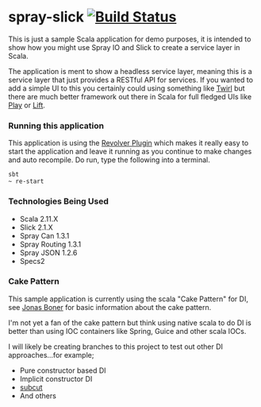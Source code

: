 spray-slick [![Build Status](https://travis-ci.org/lenzenc/spray-slick.svg?branch=ISSUE-1)](https://travis-ci.org/lenzenc/spray-slick)
===========

This is just a sample Scala application for demo purposes, it is intended to show how you might use Spray IO and Slick to create a service layer in Scala.

The application is ment to show a headless service layer, meaning this is a service layer that just provides a RESTful API for services.  If you wanted to 
add a simple UI to this you certainly could using something like [Twirl](https://github.com/spray/twirl) but there are much better framework out there in Scala for 
full fledged UIs like [Play](http://www.playframework.com/) or [Lift](http://liftweb.net/).

### Running this application
This application is using the [Revolver Plugin](https://github.com/spray/sbt-revolver) which makes it really easy to start the application and leave it running as you 
continue to make changes and auto recompile.  Do run, type the following into a terminal.

    sbt
    ~ re-start
    
### Technologies Being Used
* Scala 2.11.X
* Slick 2.1.X
* Spray Can 1.3.1
* Spray Routing 1.3.1
* Spray JSON 1.2.6
* Specs2

### Cake Pattern
This sample application is currently using the scala "Cake Pattern" for DI, see [Jonas Boner](http://jonasboner.com/2008/10/06/real-world-scala-dependency-injection-di/)
for basic information about the cake pattern.
 
I'm not yet a fan of the cake pattern but think using native scala to do DI is better than using IOC containers like
Spring, Guice and other scala IOCs.

I will likely be creating branches to this project to test out other DI approaches...for example;

* Pure constructor based DI
* Implicit constructor DI
* [subcut](https://github.com/dickwall/subcut)
* And others